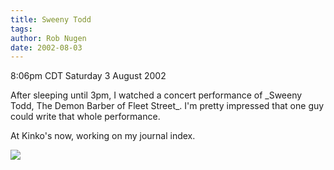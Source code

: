 ```yaml
---
title: Sweeny Todd
tags: 
author: Rob Nugen
date: 2002-08-03
---
```


<p class=date>8:06pm CDT Saturday 3 August 2002</p>

<p>After sleeping until 3pm, I watched a concert performance of
_Sweeny Todd, The Demon Barber of Fleet Street_.  I'm pretty impressed
that one guy could write that whole performance.</p>

<p>At Kinko's now, working on my journal index.</p>

<p><img src="/images/rob/wL-ROB.gif"/></p>
